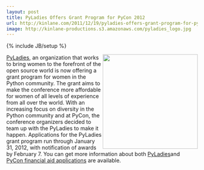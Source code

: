 ```yaml
---
layout: post
title: PyLadies Offers Grant Program for PyCon 2012
url: http://kinlane.com/2011/12/19/pyladies-offers-grant-program-for-pycon-2012/
image: http://kinlane-productions.s3.amazonaws.com/pyladies_logo.jpg
---
```

{% include JB/setup %}
<img src="http://kinlane-productions.s3.amazonaws.com/pyladies_logo.jpg"  width="250" align="right" /><a title="PyLadies" href="http://pyladies.com/">PyLadies</a>, an organization that works to bring women to the forefront of the open source world is now offering a grant program for women in the Python community.
The grant aims to make the conference more affordable for women of all levels of experience from all over the world. With an increasing focus on diversity in the Python community and at PyCon, the conference organizers decided to team up with the PyLadies to make it happen.
Applications for the PyLadies grant program run through January 31, 2012, with notification of awards by February 7. You can get more information about both <a title="PyLadies" href="http://pyladies.com/">PyLadies</a>and <a href="https://us.pycon.org/2012/assistance">PyCon financial aid applications</a> are available.